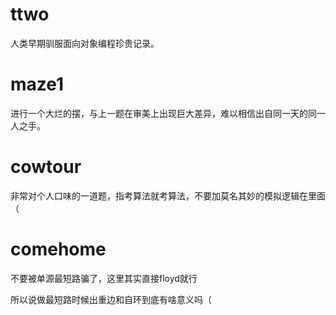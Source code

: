 # ttwo
人类早期驯服面向对象编程珍贵记录。

# maze1
进行一个大烂的摆，与上一题在审美上出现巨大差异，难以相信出自同一天的同一人之手。

# cowtour
非常对个人口味的一道题，指考算法就考算法，不要加莫名其妙的模拟逻辑在里面（

# comehome
不要被单源最短路骗了，这里其实直接floyd就行

所以说做最短路时候出重边和自环到底有啥意义吗（